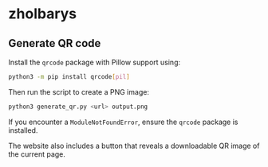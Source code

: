 # zholbarys

## Generate QR code
Install the `qrcode` package with Pillow support using:

```bash
python3 -m pip install qrcode[pil]
```

Then run the script to create a PNG image:

```bash
python3 generate_qr.py <url> output.png
```

If you encounter a `ModuleNotFoundError`, ensure the `qrcode` package is installed.

The website also includes a button that reveals a downloadable QR image of the current page.
